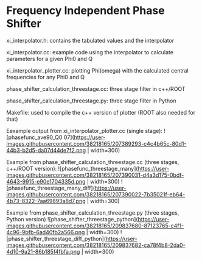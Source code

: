 # Frequency Independent Phase Shifter

xi_interpolator.h: contains the tabulated values and the interpolator

xi_interpolator.cc: example code using the interpolator to calculate parameters for a given Phi0 and Q

xi_interpolator_plotter.cc: plotting Phi(omega) with the calculated central frequencies for any Phi0 and Q

phase_shifter_calculation_threestage.cc: three stage filter in c++/ROOT

phase_shifter_calculation_threestage.py: three stage filter in Python

Makefile: used to compile the c++ version of plotter (ROOT also needed for that)

Eexample output from xi_interpolator_plotter.cc (single stage):
![phasefunc_ave90_Q0 07](https://user-images.githubusercontent.com/38218165/207389293-c4c4b65c-80d1-44b3-b2d5-da07d44de7f2.png | width=300)

Example from phase_shifter_calculation_threestage.cc (three stages, c++/ROOT version):
![phasefunc_threestage_many](https://user-images.githubusercontent.com/38218165/207390031-d4a3d175-0bdf-4643-9915-e90e1704335d.png | width=300)
![phasefunc_threestage_many_diff](https://user-images.githubusercontent.com/38218165/207390022-7b35021f-eb64-4b73-8322-7aa69893a8d7.png | width=300)

Example from phase_shifter_calculation_threestage.py (three stages, Python version)
![phase_shifter_threestage_python](https://user-images.githubusercontent.com/38218165/209837680-87123765-c4f1-4c96-9bfb-6ad40fb2a566.png | width=300)
![phase_shifter_threestage_diff_python](https://user-images.githubusercontent.com/38218165/209837682-ca78f4b8-2da0-4d10-9a21-86b185f4fbfa.png | width=300)

